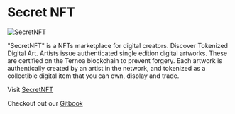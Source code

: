 # Secret NFT

![SecretNFT](https://www.secret-nft.com/ternoa-social-banner.jpg)

"SecretNFT" is a NFTs marketplace for digital creators. Discover Tokenized Digital Art. Artists issue authenticated single edition digital artworks. These are certified on the Ternoa blockchain to prevent forgery. Each artwork is authentically created by an artist in the network, and tokenized as a collectible digital item that you can own, display and trade.

Visit [SecretNFT](https://www.secret-nft.com/)

Checkout out our [Gitbook](https://ternoa-2.gitbook.io/marketplace/)